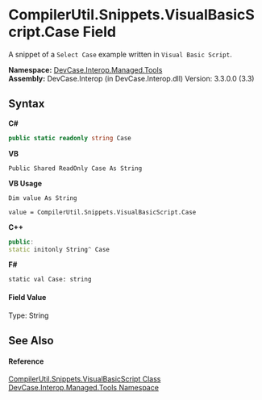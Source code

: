 # CompilerUtil.Snippets.VisualBasicScript.Case Field
 

A snippet of a `Select Case` example written in `Visual Basic Script`.

**Namespace:**&nbsp;<a href="N_DevCase_Interop_Managed_Tools">DevCase.Interop.Managed.Tools</a><br />**Assembly:**&nbsp;DevCase.Interop (in DevCase.Interop.dll) Version: 3.3.0.0 (3.3)

## Syntax

**C#**<br />
``` C#
public static readonly string Case
```

**VB**<br />
``` VB
Public Shared ReadOnly Case As String
```

**VB Usage**<br />
``` VB Usage
Dim value As String

value = CompilerUtil.Snippets.VisualBasicScript.Case

```

**C++**<br />
``` C++
public:
static initonly String^ Case
```

**F#**<br />
``` F#
static val Case: string
```


#### Field Value
Type: String

## See Also


#### Reference
<a href="T_DevCase_Interop_Managed_Tools_CompilerUtil_Snippets_VisualBasicScript">CompilerUtil.Snippets.VisualBasicScript Class</a><br /><a href="N_DevCase_Interop_Managed_Tools">DevCase.Interop.Managed.Tools Namespace</a><br />